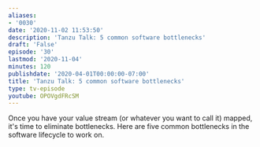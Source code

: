 ```yaml
---
aliases:
- '0030'
date: '2020-11-02 11:53:50'
description: 'Tanzu Talk: 5 common software bottlenecks'
draft: 'False'
episode: '30'
lastmod: '2020-11-04'
minutes: 120
publishdate: '2020-04-01T00:00:00-07:00'
title: 'Tanzu Talk: 5 common software bottlenecks'
type: tv-episode
youtube: OPOVgdFRcSM
---
```


Once you have your value stream (or whatever you want to call it) mapped, it's time to eliminate bottlenecks. Here are five common bottlenecks in the software lifecycle to work on.